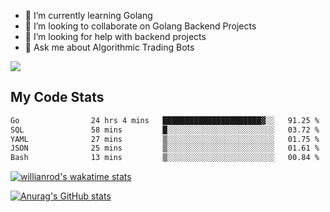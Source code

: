 
- 🌱 I’m currently learning Golang
- 👯 I’m looking to collaborate on Golang Backend Projects
- 🤔 I’m looking for help with backend projects
- 💬 Ask me about Algorithmic Trading Bots

![](https://github-profile-trophy.vercel.app/?username=kevinbarrero)

## My Code Stats

<!--START_SECTION:waka-->

```txt
Go                24 hrs 4 mins   ██████████████████████▓░░   91.25 %
SQL               58 mins         █░░░░░░░░░░░░░░░░░░░░░░░░   03.72 %
YAML              27 mins         ▒░░░░░░░░░░░░░░░░░░░░░░░░   01.75 %
JSON              25 mins         ▒░░░░░░░░░░░░░░░░░░░░░░░░   01.61 %
Bash              13 mins         ▒░░░░░░░░░░░░░░░░░░░░░░░░   00.84 %
```

<!--END_SECTION:waka-->

[![willianrod's wakatime stats](https://github-readme-stats.vercel.app/api/wakatime?username=holdandup&layout=compact&theme=react&custom_title=Wakatime%20All%20Time%20Stats&langs_count=8)](https://github.com/anuraghazra/github-readme-stats)

[![Anurag's GitHub stats](https://github-readme-stats.vercel.app/api?username=Kevinbarrero)](https://github.com/anuraghazra/github-readme-stats)




